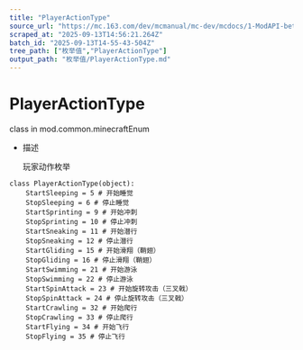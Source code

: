```yaml
---
title: "PlayerActionType"
source_url: "https://mc.163.com/dev/mcmanual/mc-dev/mcdocs/1-ModAPI-beta/%E6%9E%9A%E4%B8%BE%E5%80%BC/PlayerActionType.html"
scraped_at: "2025-09-13T14:56:21.264Z"
batch_id: "2025-09-13T14-55-43-504Z"
tree_path: ["枚举值","PlayerActionType"]
output_path: "枚举值/PlayerActionType.md"
---
```


#  PlayerActionType

class in mod.common.minecraftEnum

*   描述
    
    玩家动作枚举
    

```
class PlayerActionType(object):
	StartSleeping = 5 # 开始睡觉
	StopSleeping = 6 # 停止睡觉
	StartSprinting = 9 # 开始冲刺
	StopSprinting = 10 # 停止冲刺
	StartSneaking = 11 # 开始潜行
	StopSneaking = 12 # 停止潜行
	StartGliding = 15 # 开始滑翔（鞘翅）
	StopGliding = 16 # 停止滑翔（鞘翅）
	StartSwimming = 21 # 开始游泳
	StopSwimming = 22 # 停止游泳
	StartSpinAttack = 23 # 开始旋转攻击（三叉戟）
	StopSpinAttack = 24 # 停止旋转攻击（三叉戟）
	StartCrawling = 32 # 开始爬行
	StopCrawling = 33 # 停止爬行
	StartFlying = 34 # 开始飞行
	StopFlying = 35 # 停止飞行


```